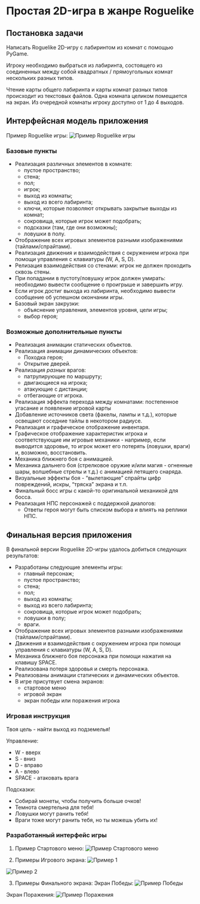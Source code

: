 # Простая 2D-игра в жанре Roguelike


## Постановка задачи
Написать Roguelike 2D-игру с лабиринтом из комнат с помощью PyGame.

Игроку необходимо выбраться из лабиринта, состоящего из соединенных между собой квадратных / прямоугольных комнат нескольких разных типов. 

Чтение карты общего лабиринта и карты комнат разных типов происходит из текстовых файлов. Одна комната целиком помещается на экран. Из очередной комнаты игроку доступно от 1 до 4 выходов. 


## Интерфейсная модель приложения
Пример Roguelike игры:
![Пример Roguelike игры](Example.png)


### Базовые пункты
* Реализация различных элементов в комнате:
    * пустое пространство;
    * стена;
    * пол;
    * игрок;
    * выход из комнаты;
    * выход из всего лабиринта;
    * ключи, которые позволяют открывать закрытые выходы из комнат;
    * сокровища, которые игрок может подобрать;
    * подсказки (там, где они возможны);
    * ловушки в полу. 
* Отображение всех игровых элементов разными изображениями (тайлами/спрайтами). 
* Реализация движения и взаимодействия с окружением игрока при помощи управления с клавиатуры (W, A, S, D). 
* Релизация взаимодействия со стенами: игрок не должен проходить сквозь стены.
* При попадании в пустоту/ловушку игрок должен умирать: необходимо вывести сообщение о проигрыше и завершить игру.
* Если игрок достиг выхода из лабиринта, необходимо вывести сообщение об успешном окончании игры.
* Базовый экран закрузки:
  * объяснение управления, элементов уровня, цели игры;
  * выбор героя;


### Возможные дополнительные пункты
* Реализация анимации статических объектов.
* Реализация анимации динамических объектов:
  * Походка героя;
  * Открытие дверей.
* Реализация *разных* врагов:
  * патрулирующие по маршруту;
  * двигающиеся на игрока;
  * атакующие с дистанции;
  * отбегающие от игрока.
* Реализация эффекта перехода между комнатами: постепенное угасание и появление игровой карты 
* Добавление источников света (факелы, лампы и т.д.), которые освещают соседние тайлы в некотором радиусе.
* Реализация и графическое отображение инвентаря.
* Графическое отображение характеристик игрока и соответствующие им игровые механики - например, если выводится здоровье, то игрок может его потерять (ловушки, враги) и, возможно, восстановить. 
* Механика ближнего боя с анимацией.
* Механика дальнего боя (стрелковое оружие и/или магия - огненные шары, волшебные стрелы и т.д.) с анимацией летящего снаряда.
* Визуальные эффекты боя - “вылетающие” спрайты цифр повреждений, искры, “тряска” экрана и т.п.
* Финальный босс игры с какой-то оригинальной механикой для босса.
* Реализация НПС персонажей с поддержкой диалогов:
  * Ответы героя могут быть списком выбора и влиять на реплики НПС.


## Финальная версия приложения
В финальной версии Roguelike 2D-игры удалось добиться следующих результатов:
* Разработаны следующие элементы игры:
	* главный персонаж;
    * пустое пространство;
    * стена;
    * пол;
    * выход из комнаты;
    * выход из всего лабиринта;
    * сокровища, которые игрок может подобрать;
    * ловушки в полу; 
    * враги.
* Отображение всех игровых элементов разными изображениями (тайлами/спрайтами). 
* Движения и взаимодействия с окружением игрока при помощи управления с клавиатуры (W, A, S, D). 
* Механика ближнего боя персонажа при помощи нажатия на клавишу SPACE. 
* Реализована потеря здоровья и смерть персонажа.
* Реализованы анимации статических и динамических объектов.
* В игре присутвует смена экранов:
	* стартовое меню
	* игровой экран
	* экран победы или поражения игрока


### Игровая инструкция
Твоя цель - найти выход из подземелья!

Управление:
* W - вверх
* S - вниз
* D - вправо
* A - влево
* SPACE - атаковать врага

Подсказки:
* Собирай монеты, чтобы получить больше очков!
* Темнота смертельна для тебя!
* Ловушки могут ранить тебя!
* Враги тоже могут ранить тебя, но ты можешь убить их!


### Разработанный интерфейс игры
1. Пример Стартового меню:
![Пример Стартового меню](example_starting_menu.png)


2. Примеры Игрового экрана:
![Пример 1](example_game_footage_1.png)

![Пример 2](example_game_footage_2.png)


3. Примеры Финального экрана:
Экран Победы:
![Пример Победы](example_win_screen.png)

Экран Поражения:
![Пример Поражения](example_lose_screen.png)
